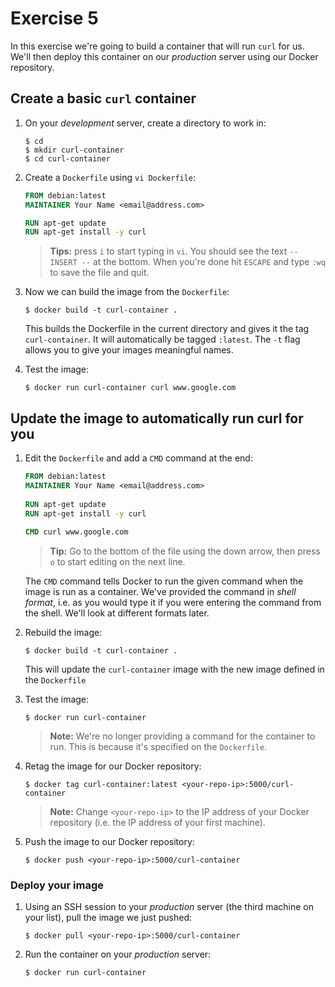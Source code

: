 # Exercise 5

In this exercise we're going to build a container that will run `curl` for us.
We'll then deploy this container on our _production_ server using our Docker 
repository.

## Create a basic `curl` container

1. On your _development_ server, create a directory to work in:

   ```
   $ cd
   $ mkdir curl-container
   $ cd curl-container
   ```
    
3. Create a `Dockerfile` using `vi Dockerfile`:
  
   ```dockerfile
   FROM debian:latest
   MAINTAINER Your Name <email@address.com>

   RUN apt-get update
   RUN apt-get install -y curl
   ```

   > **Tips:** press `i` to start typing in `vi`. You should see the text
   > `-- INSERT --` at the bottom. When you're done hit `ESCAPE` and type `:wq`
   > to save the file and quit.

4. Now we can build the image from the `Dockerfile`:

   ```
   $ docker build -t curl-container .
   ```
    
   This builds the Dockerfile in the current directory and gives it the tag 
   `curl-container`. It will automatically be tagged `:latest`. The `-t` flag
   allows you to give your images meaningful names.

5. Test the image:

   ```
   $ docker run curl-container curl www.google.com
   ```

## Update the image to automatically run curl for you

1. Edit the `Dockerfile` and add a `CMD` command at the end:
    
   ```dockerfile
   FROM debian:latest
   MAINTAINER Your Name <email@address.com>
    
   RUN apt-get update
   RUN apt-get install -y curl
    
   CMD curl www.google.com
   ```
    
   > **Tip:** Go to the bottom of the file using the down arrow, then press `o` 
   > to start editing on the next line.
    
   The `CMD` command tells Docker to run the given command when the image is 
   run as a container. We've provided the command in _shell format_, i.e. as 
   you would type it if you were entering the command from the shell. We'll
   look at different formats later.

2. Rebuild the image:

   ```
   $ docker build -t curl-container .
   ```
    
   This will update the `curl-container` image with the new image defined in
   the `Dockerfile`
    
3. Test the image:

   ```
   $ docker run curl-container
   ```
    
   > **Note:** We're no longer providing a command for the container to run.
   > This is because it's specified on the `Dockerfile`.

4. Retag the image for our Docker repository:

   ```
   $ docker tag curl-container:latest <your-repo-ip>:5000/curl-container
   ```
    
   > **Note:** Change `<your-repo-ip>` to the IP address of your Docker
   > repository (i.e. the IP address of your first machine).
    
5. Push the image to our Docker repository:

   ```
   $ docker push <your-repo-ip>:5000/curl-container
   ```

### Deploy your image

1. Using an SSH session to your _production_ server (the third machine on your
   list), pull the image we just pushed:

   ```
   $ docker pull <your-repo-ip>:5000/curl-container
   ```
    
3. Run the container on your _production_ server:

   ```
   $ docker run curl-container
   ```
   
